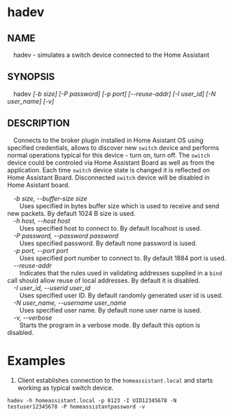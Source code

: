 # hadev
## NAME
&emsp;hadev - simulates a switch device connected to the Home Assistant
## SYNOPSIS
&emsp;hadev _[-b size] [-P password] [-p port] [--reuse-addr] [-I user_id] [-N user_name] [-v]_  
## DESCRIPTION
&emsp;Connects to the broker plugin installed in Home Asistant OS using specified credentials, allows to discover new `switch` device and performs normal operations typical for this device - turn on, turn off. The `switch` device could be controled via Home Assistant Board as well as from the application. Each time `switch` device state is changed it is reflected on Home Assistant Board. Disconnected `switch` device will be disabled in Home Asistant board.

&emsp;_-b size, --buffer-size size_  
&emsp;&emsp;Uses specified in bytes buffer size which is used to receive and send new packets. By default 1024 B size is used.   
&emsp;_-h host, --host host_  
&emsp;&emsp;Uses specified host to connect to. By default localhost is used.  
&emsp;_-P password, --password password_  
&emsp;&emsp;Uses specified password. By default none password is iused.   
&emsp;_-p port, --port port_  
&emsp;&emsp;Uses specified port number to connect to. By default 1884 port is used.  
&emsp;_--reuse-addr_  
&emsp;&emsp;Indicates that the rules used in validating addresses supplied in a `bind` call should allow reuse of local addresses. By default it is disabled.  
&emsp;_-I user_id, --userid user_id_  
&emsp;&emsp;Uses specified user ID. By default randomly generated user id is used.  
&emsp;_-N user_name, --username user_name_  
&emsp;&emsp;Uses specified user name. By default none user name is iused.  
&emsp;_-v, --verbose_  
&emsp;&emsp;Starts the program in a verbose mode. By default this option is disabled.  

# Examples
1. Client establishes connection to the `homeassistant.local` and starts working as typical switch device.
```
hadev -h homeassistant.local -p 8123 -I UID12345678 -N testuser12345678 -P homeassistantpassword -v
```

